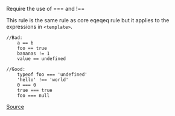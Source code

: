 Require the use of === and !==

This rule is the same rule as core eqeqeq rule but it applies to the expressions in `<template>`.

```
//Bad:
	a == b 
	foo == true
	bananas != 1
	value == undefined
	
//Good:
	typeof foo === 'undefined'
	'hello' !== 'world'
	0 === 0
	true === true
	foo === null
```

[Source](https://eslint.vuejs.org/rules/eqeqeq.html#vue-eqeqeq)
